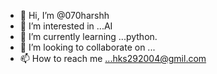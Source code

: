- 👋 Hi, I’m @070harshh
- 👀 I’m interested in ...AI
- 🌱 I’m currently learning ...python.
- 💞️ I’m looking to collaborate on ...
- 📫 How to reach me ...hks292004@gmil.com

<!---
070harshh/070harshh is a ✨ special ✨ repository because its `README.md` (this file) appears on your GitHub profile.
You can click the Preview link to take a look at your changes.
--->
